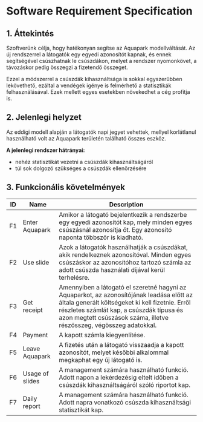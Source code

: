 # Software Requirement Specification

## 1. Áttekintés

Szoftverünk célja, hogy hatékonyan segítse az Aquapark modellváltását. Az új rendszerrel a látogatók egy egyedi azonosítót kapnak, és ennek segítségével csúszhatnak le csúszdákon, melyet a rendszer nyomonkövet, a távozáskor pedig összegzi a fizetendő összeget.

Ezzel a módszerrel a csúszdák kihasználtsága is sokkal egyszerűbben lekövethető, ezáltal a vendégek igénye is felmérhető a statisztikák felhasználásával. Ezek mellett egyes esetekben növekedhet a cég profitja is.

## 2. Jelenlegi helyzet

Az eddigi modell alapján a látogatók napi jegyet vehettek, mellyel korlátlanul használható volt az Aquapark területén található összes eszköz.

**A jelenlegi rendszer hátrányai:**

- nehéz statisztikát vezetni a csúszdák kihasználtságáról
- túl sok dolgozó szükséges a csúszdák ellenőrzésére

## 3. Funkcionális követelmények

| ID   | Name            | Description                                                  |
| ---- | --------------- | ------------------------------------------------------------ |
| F1   | Enter Aquapark  | Amikor a látogató bejelentkezik a rendszerbe egy egyedi azonosítót kap, mely minden egyes csúszásnál azonosítja őt. Egy azonosító naponta többször is kiadható. |
| F2   | Use slide       | Azok a látogatók használhatják a csúszdákat, akik rendelkeznek azonosítóval. Minden egyes csúszáskor az azonosítóhoz tartozó számla az adott csúszda használati díjával kerül terhelésre. |
| F3   | Get receipt     | Amennyiben a látogató el szeretné hagyni az Aquaparkot, az azonosítójának leadása előtt az általa generált költségeket ki kell fizetnie. Erről részletes számlát kap, a csúszdák típusa és azon megtett csúszások száma, illetve részösszeg, végösszeg adatokkal. |
| F4   | Payment         | A kapott számla kiegyenlítése.                               |
| F5   | Leave Aquapark  | A fizetés után a látogató visszaadja a kapott azonosítót, melyet későbbi alkalommal megkaphat egy új látogató is. |
| F6   | Usage of slides | A management számára használható funkció. Adott napon a lekérdezésig eltelt időben a csúszdák kihasználtságáról szóló riportot kap. |
| F7   | Daily report    | A management számára használható funkció. Adott napra vonatkozó csúszda kihasználtsági statisztikát kap. |

